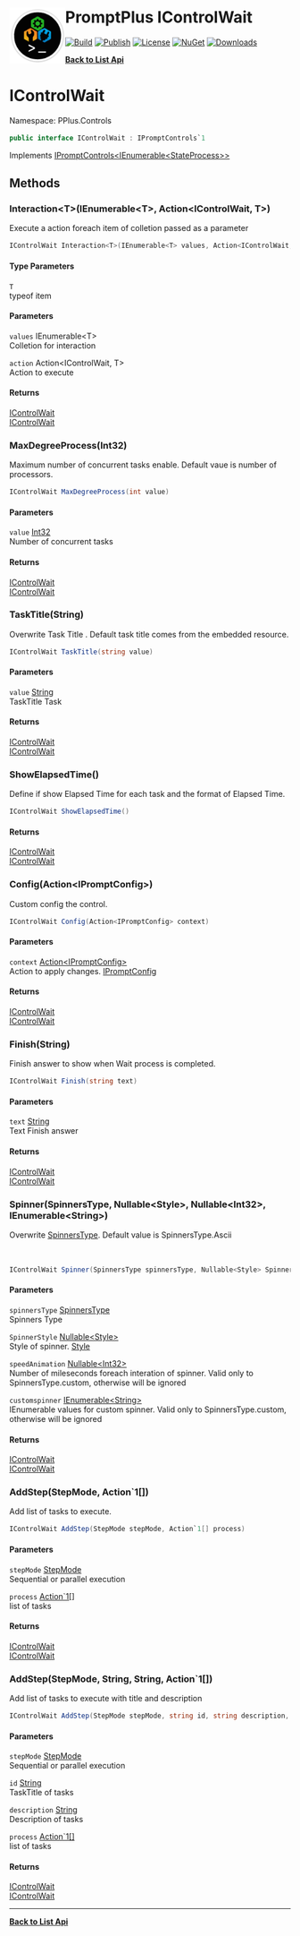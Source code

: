 # <img align="left" width="100" height="100" src="../images/icon.png">PromptPlus IControlWait 

[![Build](https://github.com/FRACerqueira/PromptPlus/workflows/Build/badge.svg)](https://github.com/FRACerqueira/PromptPlus/actions/workflows/build.yml)
[![Publish](https://github.com/FRACerqueira/PromptPlus/actions/workflows/publish.yml/badge.svg)](https://github.com/FRACerqueira/PromptPlus/actions/workflows/publish.yml)
[![License](https://img.shields.io/github/license/FRACerqueira/PromptPlus)](https://github.com/FRACerqueira/PromptPlus/blob/master/LICENSE)
[![NuGet](https://img.shields.io/nuget/v/PromptPlus)](https://www.nuget.org/packages/PromptPlus/)
[![Downloads](https://img.shields.io/nuget/dt/PromptPlus)](https://www.nuget.org/packages/PromptPlus/)

[**Back to List Api**](./apis.md)

# IControlWait

Namespace: PPlus.Controls

```csharp
public interface IControlWait : IPromptControls`1
```

Implements [IPromptControls&lt;IEnumerable&lt;StateProcess&gt;&gt;](./pplus.controls.ipromptcontrols-1.md)

## Methods

### **Interaction&lt;T&gt;(IEnumerable&lt;T&gt;, Action&lt;IControlWait, T&gt;)**

Execute a action foreach item of colletion passed as a parameter

```csharp
IControlWait Interaction<T>(IEnumerable<T> values, Action<IControlWait, T> action)
```

#### Type Parameters

`T`<br>
typeof item

#### Parameters

`values` IEnumerable&lt;T&gt;<br>
Colletion for interaction

`action` Action&lt;IControlWait, T&gt;<br>
Action to execute

#### Returns

[IControlWait](./pplus.controls.icontrolwait.md)<br>
[IControlWait](./pplus.controls.icontrolwait.md)

### **MaxDegreeProcess(Int32)**

Maximum number of concurrent tasks enable. Default vaue is number of processors.

```csharp
IControlWait MaxDegreeProcess(int value)
```

#### Parameters

`value` [Int32](https://docs.microsoft.com/en-us/dotnet/api/system.int32)<br>
Number of concurrent tasks

#### Returns

[IControlWait](./pplus.controls.icontrolwait.md)<br>
[IControlWait](./pplus.controls.icontrolwait.md)

### **TaskTitle(String)**

Overwrite Task Title . Default task title comes from the embedded resource.

```csharp
IControlWait TaskTitle(string value)
```

#### Parameters

`value` [String](https://docs.microsoft.com/en-us/dotnet/api/system.string)<br>
TaskTitle Task

#### Returns

[IControlWait](./pplus.controls.icontrolwait.md)<br>
[IControlWait](./pplus.controls.icontrolwait.md)

### **ShowElapsedTime()**

Define if show Elapsed Time for each task and the format of Elapsed Time.

```csharp
IControlWait ShowElapsedTime()
```

#### Returns

[IControlWait](./pplus.controls.icontrolwait.md)<br>
[IControlWait](./pplus.controls.icontrolwait.md)

### **Config(Action&lt;IPromptConfig&gt;)**

Custom config the control.

```csharp
IControlWait Config(Action<IPromptConfig> context)
```

#### Parameters

`context` [Action&lt;IPromptConfig&gt;](https://docs.microsoft.com/en-us/dotnet/api/system.action-1)<br>
Action to apply changes. [IPromptConfig](./pplus.controls.ipromptconfig.md)

#### Returns

[IControlWait](./pplus.controls.icontrolwait.md)<br>
[IControlWait](./pplus.controls.icontrolwait.md)

### **Finish(String)**

Finish answer to show when Wait process is completed.

```csharp
IControlWait Finish(string text)
```

#### Parameters

`text` [String](https://docs.microsoft.com/en-us/dotnet/api/system.string)<br>
Text Finish answer

#### Returns

[IControlWait](./pplus.controls.icontrolwait.md)<br>
[IControlWait](./pplus.controls.icontrolwait.md)

### **Spinner(SpinnersType, Nullable&lt;Style&gt;, Nullable&lt;Int32&gt;, IEnumerable&lt;String&gt;)**

Overwrite [SpinnersType](./pplus.controls.spinnerstype.md). Default value is SpinnersType.Ascii

<br>

```csharp
IControlWait Spinner(SpinnersType spinnersType, Nullable<Style> SpinnerStyle, Nullable<int> speedAnimation, IEnumerable<string> customspinner)
```

#### Parameters

`spinnersType` [SpinnersType](./pplus.controls.spinnerstype.md)<br>
Spinners Type

`SpinnerStyle` [Nullable&lt;Style&gt;](https://docs.microsoft.com/en-us/dotnet/api/system.nullable-1)<br>
Style of spinner. [Style](./pplus.style.md)

`speedAnimation` [Nullable&lt;Int32&gt;](https://docs.microsoft.com/en-us/dotnet/api/system.nullable-1)<br>
Number of mileseconds foreach interation of spinner. Valid only to SpinnersType.custom, otherwise will be ignored

`customspinner` [IEnumerable&lt;String&gt;](https://docs.microsoft.com/en-us/dotnet/api/system.collections.generic.ienumerable-1)<br>
IEnumerable values for custom spinner. Valid only to SpinnersType.custom, otherwise will be ignored

#### Returns

[IControlWait](./pplus.controls.icontrolwait.md)<br>
[IControlWait](./pplus.controls.icontrolwait.md)

### **AddStep(StepMode, Action`1[])**

Add list of tasks to execute.

```csharp
IControlWait AddStep(StepMode stepMode, Action`1[] process)
```

#### Parameters

`stepMode` [StepMode](./pplus.controls.stepmode.md)<br>
Sequential or parallel execution

`process` [Action`1[]](https://docs.microsoft.com/en-us/dotnet/api/system.action-1)<br>
list of tasks

#### Returns

[IControlWait](./pplus.controls.icontrolwait.md)<br>
[IControlWait](./pplus.controls.icontrolwait.md)

### **AddStep(StepMode, String, String, Action`1[])**

Add list of tasks to execute with title and description

```csharp
IControlWait AddStep(StepMode stepMode, string id, string description, Action`1[] process)
```

#### Parameters

`stepMode` [StepMode](./pplus.controls.stepmode.md)<br>
Sequential or parallel execution

`id` [String](https://docs.microsoft.com/en-us/dotnet/api/system.string)<br>
TaskTitle of tasks

`description` [String](https://docs.microsoft.com/en-us/dotnet/api/system.string)<br>
Description of tasks

`process` [Action`1[]](https://docs.microsoft.com/en-us/dotnet/api/system.action-1)<br>
list of tasks

#### Returns

[IControlWait](./pplus.controls.icontrolwait.md)<br>
[IControlWait](./pplus.controls.icontrolwait.md)


- - -
[**Back to List Api**](./apis.md)
